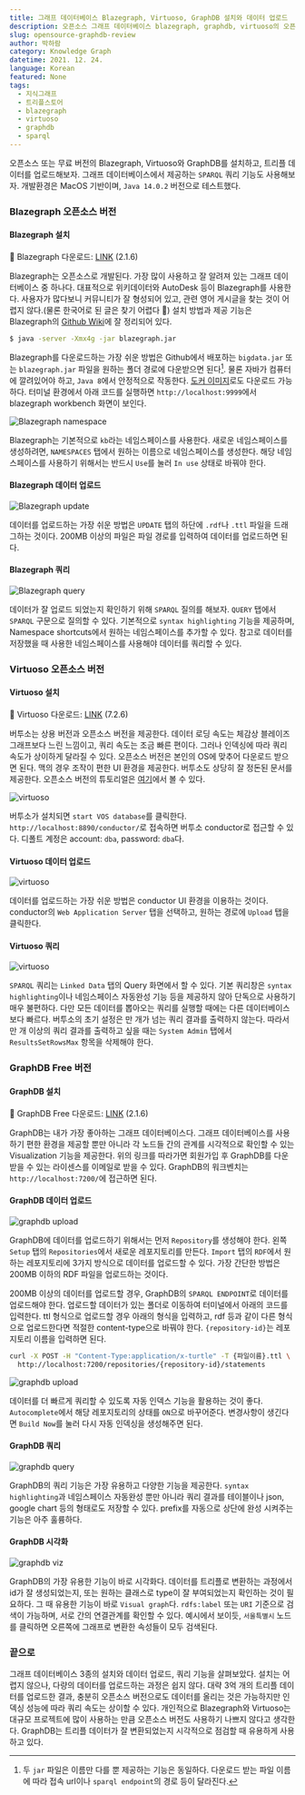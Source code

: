```yaml
---
title: 그래프 데이터베이스 Blazegraph, Virtuoso, GraphDB 설치와 데이터 업로드
description: 오픈소스 그래프 데이터베이스 blazegraph, graphdb, virtuoso의 오픈소스 버전을 설치하고, 데이터를 업로드 해보자. 더불어 업로드된 데이터를 SPARQL로 질의해보자.
slug: opensource-graphdb-review
author: 박하람
category: Knowledge Graph
datetime: 2021. 12. 24.
language: Korean
featured: None
tags:
  - 지식그래프
  - 트리플스토어
  - blazegraph
  - virtuoso
  - graphdb
  - sparql
---
```


오픈소스 또는 무료 버전의 Blazegraph, Virtuoso와 GraphDB를 설치하고, 트리플 데이터를 업로드해보자. 그래프 데이터베이스에서 제공하는 `SPARQL` 쿼리 기능도 사용해보자. 개발환경은 MacOS 기반이며, `Java 14.0.2` 버전으로 테스트했다.

### Blazegraph 오픈소스 버전

#### Blazegraph 설치

<div class="note">

👀 Blazegraph 다운로드: [LINK](https://github.com/blazegraph/database/releases/tag/BLAZEGRAPH_2_1_6_RC) (2.1.6)

</div>

Blazegraph는 오픈소스로 개발된다. 가장 많이 사용하고 잘 알려져 있는 그래프 데이터베이스 중 하나다. 대표적으로 위키데이터와 AutoDesk 등이 Blazegraph를 사용한다. 사용자가 많다보니 커뮤니티가 잘 형성되어 있고, 관련 영어 게시글을 찾는 것이 어렵지 않다.(물론 한국어로 된 글은 찾기 어렵다 🥲) 설치 방법과 제공 기능은 Blazegraph의 [Github Wiki](https://github.com/blazegraph/database/wiki)에 잘 정리되어 있다.

```bash
$ java -server -Xmx4g -jar blazegraph.jar
```

Blazegraph를 다운로드하는 가장 쉬운 방법은 Github에서 배포하는 `bigdata.jar` 또는 `blazegraph.jar` 파일을 원하는 폴더 경로에 다운받으면 된다[^1]. 물론 자바가 컴퓨터에 깔려있어야 하고, `Java 8`에서 안정적으로 작동한다. [도커 이미지](https://github.com/lyrasis/docker-blazegraph)로도 다운로드 가능하다. 터미널 환경에서 아래 코드를 실행하면 `http://localhost:9999`에서 blazegraph workbench 화면이 보인다.

![Blazegraph namespace](/opensource-graphdb-review/blazegraph-namespace.png)

Blazegraph는 기본적으로 `kb`라는 네임스페이스를 사용한다. 새로운 네임스페이스를 생성하려면, `NAMESPACES` 탭에서 원하는 이름으로 네임스페이스를 생성한다. 해당 네임스페이스를 사용하기 위해서는 반드시 `Use`를 눌러 `In use` 상태로 바꿔야 한다.

#### Blazegraph 데이터 업로드

![Blazegraph update](/opensource-graphdb-review/blazegraph-update.png)

데이터를 업로드하는 가장 쉬운 방법은 `UPDATE` 탭의 하단에 `.rdf`나 `.ttl` 파일을 드래그하는 것이다. 200MB 이상의 파일은 파일 경로를 입력하여 데이터를 업로드하면 된다.

#### Blazegraph 쿼리

![Blazegraph query](/opensource-graphdb-review/blazegraph-query.png)

데이터가 잘 업로드 되었는지 확인하기 위해 `SPARQL` 질의를 해보자. `QUERY` 탭에서 `SPARQL` 구문으로 질의할 수 있다. 기본적으로 `syntax highlighting` 기능을 제공하며, Namespace shortcuts에서 원하는 네임스페이스를 추가할 수 있다. 참고로 데이터를 저장했을 때 사용한 네임스페이스를 사용해야 데이터를 쿼리할 수 있다.

### Virtuoso 오픈소스 버전

#### Virtuoso 설치

<div class="note">

👀 Virtuoso 다운로드: [LINK](https://github.com/openlink/virtuoso-opensource/releases/tag/v7.2.6.1) (7.2.6)

</div>

버투소는 상용 버전과 오픈소스 버전을 제공한다. 데이터 로딩 속도는 체감상 블레이즈그래프보다 느린 느낌이고, 쿼리 속도는 조금 빠른 편이다. 그러나 인덱싱에 따라 쿼리 속도가 상이하게 달라질 수 있다. 오픈소스 버전은 본인의 OS에 맞추어 다운로드 받으면 된다. 맥의 경우 조작이 편한 UI 환경을 제공한다. 버투소도 상당히 잘 정돈된 문서를 제공한다. 오픈소스 버전의 튜토리얼은 [여기](http://vos.openlinksw.com/owiki/wiki/VOS/)에서 볼 수 있다.

![virtuoso](/opensource-graphdb-review/virtuoso.png)

버투소가 설치되면 `start VOS database`를 클릭한다. `http://localhost:8890/conductor/`로 접속하면 버투소 conductor로 접근할 수 있다. 디폴트 계정은 account: `dba`, password: `dba`다.

#### Virtuoso 데이터 업로드

![virtuoso](/opensource-graphdb-review/virtuoso-upload.png)

데이터를 업로드하는 가장 쉬운 방법은 conductor UI 환경을 이용하는 것이다. conductor의 `Web Application Server` 탭을 선택하고, 원하는 경로에 `Upload` 탭을 클릭한다.

#### Virtuoso 쿼리

![virtuoso](/opensource-graphdb-review/virtuoso-query.png)

`SPARQL` 쿼리는 `Linked Data` 탭의 Query 화면에서 할 수 있다. 기본 쿼리창은 `syntax highlighting`이나 네임스페이스 자동완성 기능 등을 제공하지 않아 단독으로 사용하기 매우 불편하다. 다만 모든 데이터를 뽑아오는 쿼리를 실행할 때에는 다른 데이터베이스보다 빠르다. 버투소의 초기 설정은 만 개가 넘는 쿼리 결과를 출력하지 않는다. 따라서 만 개 이상의 쿼리 결과를 출력하고 싶을 때는 `System Admin` 탭에서 `ResultsSetRowsMax` 항목을 삭제해야 한다.

### GraphDB Free 버전

#### GraphDB 설치

<div class="note">

👀 GraphDB Free 다운로드: [LINK](https://graphdb.ontotext.com/) (2.1.6)

</div>

GraphDB는 내가 가장 좋아하는 그래프 데이터베이스다. 그래프 데이터베이스를 사용하기 편한 환경을 제공할 뿐만 아니라 각 노드들 간의 관계를 시각적으로 확인할 수 있는 Visualization 기능을 제공한다. 위의 링크를 따라가면 회원가입 후 GraphDB를 다운받을 수 있는 라이센스를 이메일로 받을 수 있다. GraphDB의 워크벤치는 `http://localhost:7200/`에 접근하면 된다.

#### GraphDB 데이터 업로드

![graphdb upload](/opensource-graphdb-review/graphdb-upload.png)

GraphDB에 데이터를 업로드하기 위해서는 먼저 `Repository`를 생성해야 한다. 왼쪽 `Setup` 탭의 `Repositories`에서 새로운 레포지토리를 만든다. `Import` 탭의 `RDF`에서 원하는 레포지토리에 3가지 방식으로 데이터를 업로드할 수 있다. 가장 간단한 방법은 200MB 이하의 RDF 파일을 업로드하는 것이다.

200MB 이상의 데이터를 업로드할 경우, GraphDB의 `SPARQL ENDPOINT`로 데이터를 업로드해야 한다. 업로드할 데이터가 있는 폴더로 이동하여 터미널에서 아래의 코드를 입력한다. ttl 형식으로 업로드할 경우 아래의 형식을 입력하고, rdf 등과 같이 다른 형식으로 업로드한다면 적절한 content-type으로 바꿔야 한다. `{repository-id}`는 레포지토리 이름을 입력하면 된다.

```bash
curl -X POST -H "Content-Type:application/x-turtle" -T {파일이름}.ttl \
  http://localhost:7200/repositories/{repository-id}/statements
```

![graphdb upload](/opensource-graphdb-review/graphdb-index.png)

데이터를 더 빠르게 쿼리할 수 있도록 자동 인덱스 기능을 활용하는 것이 좋다. `Autocomplete`에서 해당 레포지토리의 상태를 `ON`으로 바꾸어준다. 변경사항이 생긴다면 `Build Now`를 눌러 다시 자동 인덱싱을 생성해주면 된다.

#### GraphDB 쿼리

![graphdb query](/opensource-graphdb-review/graphdb-query.png)

GraphDB의 쿼리 기능은 가장 유용하고 다양한 기능을 제공한다. `syntax highlighting`과 네임스페이스 자동완성 뿐만 아니라 쿼리 결과를 테이블이나 json, google chart 등의 형태로도 저장할 수 있다. prefix를 자동으로 상단에 완성 시켜주는 기능은 아주 훌륭하다.

#### GraphDB 시각화

![graphdb viz](/opensource-graphdb-review/graphdb-viz.png)

GraphDB의 가장 유용한 기능이 바로 시각화다. 데이터를 트리플로 변환하는 과정에서 id가 잘 생성되었는지, 또는 원하는 클래스로 type이 잘 부여되었는지 확인하는 것이 필요하다. 그 때 유용한 기능이 바로 `Visual graph`다. `rdfs:label` 또는 `URI` 기준으로 검색이 가능하며, 서로 간의 연결관계를 확인할 수 있다. 예시에서 보이듯, `서울특별시` 노드를 클릭하면 오른쪽에 그래프로 변환한 속성들이 모두 검색된다.

### 끝으로

그래프 데이터베이스 3종의 설치와 데이터 업로드, 쿼리 기능을 살펴보았다. 설치는 어렵지 않으나, 다량의 데이터를 업로드하는 과정은 쉽지 않다. 대략 3억 개의 트리플 데이터를 업로드한 결과, 충분히 오픈소스 버전으로도 데이터를 올리는 것은 가능하지만 인덱싱 성능에 따라 쿼리 속도는 상이할 수 있다. 개인적으로 Blazegraph와 Virtuoso는 대규모 프로젝트에 많이 사용하는 만큼 오픈소스 버전도 사용하기 나쁘지 않다고 생각한다. GraphDB는 트리플 데이터가 잘 변환되었는지 시각적으로 점검할 때 유용하게 사용하고 있다.

[^1]: 두 `jar` 파일은 이름만 다를 뿐 제공하는 기능은 동일하다. 다운로드 받는 파일 이름에 따라 접속 url이나 `sparql endpoint`의 경로 등이 달라진다.

